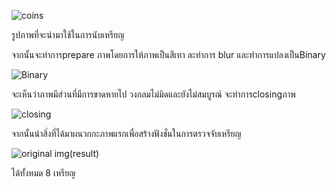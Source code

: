 ![coins](https://github.com/user-attachments/assets/872241f7-c61e-4d4b-8195-8957be1053b2)

รูปภาพที่จะนำมาใช้ในการนับเหรียญ

จากนั้นจะทำการprepare ภาพโดยการให้ภาพเป็นสีเทา ละทำการ blur และทำการแปลงเป็นBinary

![Binary](https://github.com/user-attachments/assets/3a8d905d-3f99-4de5-9a32-14d7e9cf8dcd)

จะเห็นว่าภาพมีส่วนที่มีการขาดหายไป วงกลมไม่มิดและยังไม่สมบูรณ์ จะทำการclosingภาพ

![closing](https://github.com/user-attachments/assets/bfa93d84-44c5-4ad9-8410-08de5d480aeb)


จากนั้นนำสิ่งที่ได้มาผนวกกะภาพแรกเพื่อสร้างฟังชั่นในการตรวจจับเหรียญ

![original img(result)](https://github.com/user-attachments/assets/bc758e1d-a2b5-41f6-84ff-22e9655bf600)

ได้ทั้งหมด 8 เหรียญ
